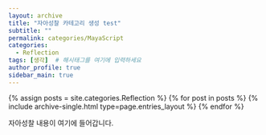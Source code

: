 ```yaml
---
layout: archive
title: "자아성찰 카테고리 생성 test"
subtitle: ""
permalink: categories/MayaScript
categories: 
  - Reflection
tags: [생각]  # 해시태그를 여기에 입력하세요
author_profile: true
sidebar_main: true
---
```


{% assign posts = site.categories.Reflection %}
{% for post in posts %} {% include archive-single.html type=page.entries_layout %} {% endfor %}



자아성찰 내용이 여기에 들어갑니다.
